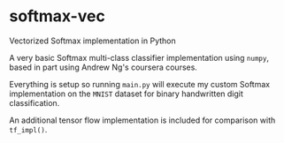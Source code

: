 # softmax-vec
Vectorized Softmax implementation in Python

A very basic Softmax multi-class classifier implementation using `numpy`, based in part using Andrew Ng's coursera courses.

Everything is setup so running `main.py` will execute my custom Softmax implementation on the `MNIST` dataset for binary handwritten digit classification.

An additional tensor flow implementation is included for comparison with `tf_impl()`.

